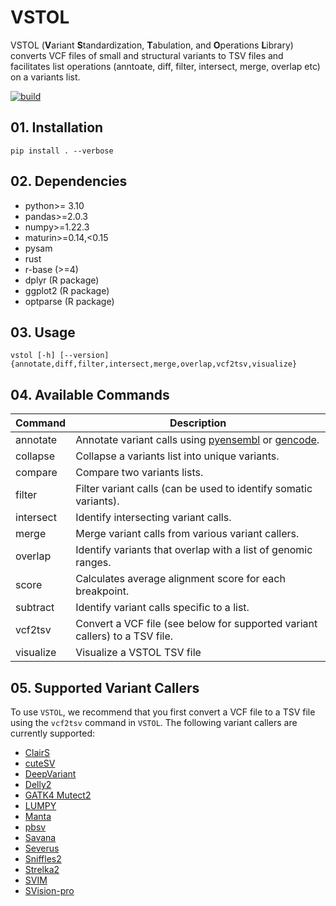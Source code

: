 # VSTOL
VSTOL (**V**ariant **S**tandardization, **T**abulation, and **O**perations **L**ibrary) 
converts VCF files of small and structural variants to TSV files and facilitates 
list operations (anntoate, diff, filter, intersect, merge, overlap etc) on a 
variants list.

[![build](https://github.com/pirl-unc/vstol/actions/workflows/main.yml/badge.svg)](https://github.com/pirl-unc/vstol/actions/workflows/main.yml)

## 01. Installation

```
pip install . --verbose
```

## 02. Dependencies
- python>= 3.10
- pandas>=2.0.3
- numpy>=1.22.3
- maturin>=0.14,<0.15
- pysam
- rust
- r-base (>=4)
- dplyr (R package)
- ggplot2 (R package)
- optparse (R package)

## 03. Usage

```
vstol [-h] [--version] {annotate,diff,filter,intersect,merge,overlap,vcf2tsv,visualize}
```

## 04. Available Commands

| Command   | Description                                                                                                                 |
|-----------|-----------------------------------------------------------------------------------------------------------------------------|
| annotate  | Annotate variant calls using [pyensembl](https://github.com/openvax/pyensembl) or [gencode](https://www.gencodegenes.org/). |
| collapse  | Collapse a variants list into unique variants.                                                                              |
| compare   | Compare two variants lists.                                                                                                 |
| filter    | Filter variant calls (can be used to identify somatic variants).                                                            |
| intersect | Identify intersecting variant calls.                                                                                        |
| merge     | Merge variant calls from various variant callers.                                                                           |
| overlap   | Identify variants that overlap with a list of genomic ranges.                                                               |
| score     | Calculates average alignment score for each breakpoint.                                                                     | 
| subtract  | Identify variant calls specific to a list.                                                                                  |
| vcf2tsv   | Convert a VCF file (see below for supported variant callers) to a TSV file.                                                 |
| visualize | Visualize a VSTOL TSV file                                                                                                  |

## 05. Supported Variant Callers

To use `VSTOL`, we recommend that you first convert a VCF file to a TSV file 
using the `vcf2tsv` command in `VSTOL`. 
The following variant callers are currently supported:

- [ClairS](https://github.com/HKU-BAL/ClairS)
- [cuteSV](https://github.com/tjiangHIT/cuteSV)
- [DeepVariant](https://github.com/google/deepvariant)
- [Delly2](https://github.com/dellytools/delly)
- [GATK4 Mutect2](https://gatk.broadinstitute.org/hc/en-us/articles/360035531132--How-to-Call-somatic-mutations-using-GATK4-Mutect2)
- [LUMPY](https://github.com/arq5x/lumpy-sv)
- [Manta](https://github.com/Illumina/manta)
- [pbsv](https://github.com/PacificBiosciences/pbsv)
- [Savana](https://github.com/cortes-ciriano-lab/savana)
- [Severus](https://github.com/KolmogorovLab/Severus)
- [Sniffles2](https://github.com/fritzsedlazeck/Sniffles)
- [Strelka2](https://github.com/Illumina/strelka)
- [SVIM](https://github.com/eldariont/svim)
- [SVision-pro](https://github.com/songbowang125/SVision-pro)

